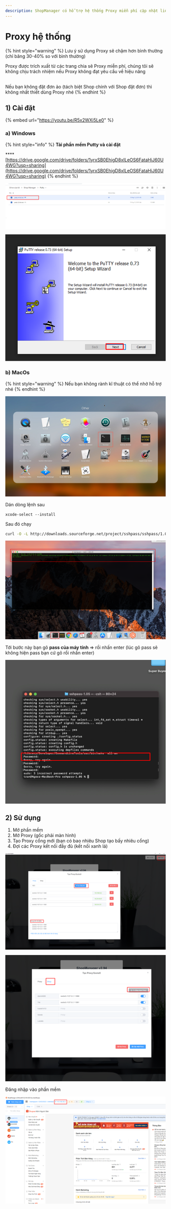 ```yaml
---
description: ShopManager có hỗ trợ hệ thống Proxy miễn phí cập nhật liên tục
---
```


# Proxy hệ thống

{% hint style="warning" %}
Lưu ý sử dụng Proxy sẽ chậm hơn bình thường (chỉ băng 30-40% so với bình thường)

Proxy được trích xuất từ các trang chia sẽ Proxy miễn phí, chúng tôi sẽ không chịu trách nhiệm nếu Proxy không đạt yêu cầu về hiệu năng

\
Nếu bạn không đặt đơn ảo (tách biệt Shop chính với Shop đặt đơn) thì không nhất thiết dùng Proxy nhé
{% endhint %}

## 1) Cài đặt

{% embed url="https://youtu.be/R5x2WXi5Le0" %}

### a) Windows

{% hint style="info" %}
**Tải phần mềm Putty và cài đặt**

\*\*\*\*[https://drive.google.com/drive/folders/1yrxSB0EhigD8xILeOS6FataHiJ60U4WG?usp=sharing](https://drive.google.com/drive/folders/1yrxSB0EhigD8xILeOS6FataHiJ60U4WG?usp=sharing)
{% endhint %}

![Chọn 64 bit](<../../../.gitbook/assets/image (129).png>)

![Bấm Next > Next vài đặt bình thường](<../../../.gitbook/assets/image (130).png>)

### b) MacOs

{% hint style="warning" %}
Nếu bạn không rành kĩ thuật có thể nhờ hỗ trợ nhé
{% endhint %}

![Mở Teriminal](<../../../.gitbook/assets/image (131).png>)

Dán dòng lệnh sau

```
xcode-select --install
```

Sau đó chạy

```bash
curl -O -L http://downloads.sourceforge.net/project/sshpass/sshpass/1.06/sshpass-1.06.tar.gz && tar xvzf sshpass-1.06.tar.gz && cd sshpass-1.06 && ./configure && make && sudo make install
```

![Dán dòng lênh trên](<../../../.gitbook/assets/image (133).png>)

Tới bước này bạn gõ **pass của máy tính** => rồi nhấn enter (lúc gõ pass sẽ không hiện pass bạn cứ gõ rồi nhấn enter)

![Gõ pass và nhấn Enter](<../../../.gitbook/assets/image (239).png>)

## 2) Sử dụng

1. Mở phần mềm
2. Mở Proxy (gốc phải màn hình)
3. Tạo Proxy cổng mới (bạn có bao nhiêu Shop tạo bấy nhiêu cổng)
4. Đợi các Proxy kết nối đầy đủ (kết nối xanh lá)

![Tạo Proxy](<../../../.gitbook/assets/image (134).png>)

![Bấm tự chọn Proxy](<../../../.gitbook/assets/image (135).png>)

Đăng nhập vào phần mềm

![Địa chỉ IP của Proxy](<../../../.gitbook/assets/image (136).png>)
